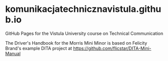 # komunikacjatechnicznavistula.github.io
GitHub Pages for the Vistula University course on Technical Communication

The Driver's Handbook for the Morris Mini Minor is based on Felicity Brand's example DITA project at https://github.com/flicstar/DITA-Mini-Manual
